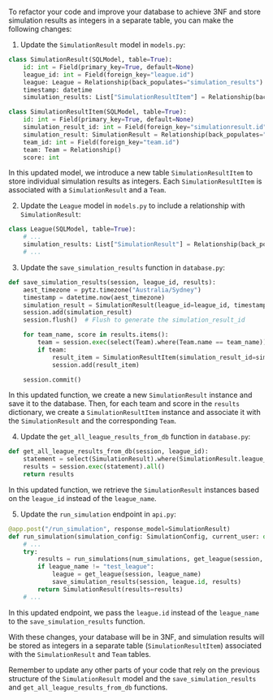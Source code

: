 To refactor your code and improve your database to achieve 3NF and store simulation results as integers in a separate table, you can make the following changes:

1. Update the `SimulationResult` model in `models.py`:

```python
class SimulationResult(SQLModel, table=True):
    id: int = Field(primary_key=True, default=None)
    league_id: int = Field(foreign_key="league.id")
    league: League = Relationship(back_populates="simulation_results")
    timestamp: datetime
    simulation_results: List["SimulationResultItem"] = Relationship(back_populates="simulation_result")

class SimulationResultItem(SQLModel, table=True):
    id: int = Field(primary_key=True, default=None)
    simulation_result_id: int = Field(foreign_key="simulationresult.id")
    simulation_result: SimulationResult = Relationship(back_populates="simulation_results")
    team_id: int = Field(foreign_key="team.id")
    team: Team = Relationship()
    score: int
```

In this updated model, we introduce a new table `SimulationResultItem` to store individual simulation results as integers. Each `SimulationResultItem` is associated with a `SimulationResult` and a `Team`.

2. Update the `League` model in `models.py` to include a relationship with `SimulationResult`:

```python
class League(SQLModel, table=True):
    # ...
    simulation_results: List["SimulationResult"] = Relationship(back_populates="league")
    # ...
```

3. Update the `save_simulation_results` function in `database.py`:

```python
def save_simulation_results(session, league_id, results):
    aest_timezone = pytz.timezone("Australia/Sydney")
    timestamp = datetime.now(aest_timezone)
    simulation_result = SimulationResult(league_id=league_id, timestamp=timestamp)
    session.add(simulation_result)
    session.flush()  # Flush to generate the simulation_result_id

    for team_name, score in results.items():
        team = session.exec(select(Team).where(Team.name == team_name)).one_or_none()
        if team:
            result_item = SimulationResultItem(simulation_result_id=simulation_result.id, team_id=team.id, score=score)
            session.add(result_item)

    session.commit()
```

In this updated function, we create a new `SimulationResult` instance and save it to the database. Then, for each team and score in the `results` dictionary, we create a `SimulationResultItem` instance and associate it with the `SimulationResult` and the corresponding `Team`.

4. Update the `get_all_league_results_from_db` function in `database.py`:

```python
def get_all_league_results_from_db(session, league_id):
    statement = select(SimulationResult).where(SimulationResult.league_id == league_id).order_by(SimulationResult.timestamp.desc())
    results = session.exec(statement).all()
    return results
```

In this updated function, we retrieve the `SimulationResult` instances based on the `league_id` instead of the `league_name`.

5. Update the `run_simulation` endpoint in `api.py`:

```python
@app.post("/run_simulation", response_model=SimulationResult)
def run_simulation(simulation_config: SimulationConfig, current_user: dict = Depends(get_current_user), session: Session = Depends(get_db)):
    # ...
    try:
        results = run_simulations(num_simulations, get_league(session, league_name))
        if league_name != "test_league":
            league = get_league(session, league_name)
            save_simulation_results(session, league.id, results)
        return SimulationResult(results=results)
    # ...
```

In this updated endpoint, we pass the `league.id` instead of the `league_name` to the `save_simulation_results` function.

With these changes, your database will be in 3NF, and simulation results will be stored as integers in a separate table (`SimulationResultItem`) associated with the `SimulationResult` and `Team` tables.

Remember to update any other parts of your code that rely on the previous structure of the `SimulationResult` model and the `save_simulation_results` and `get_all_league_results_from_db` functions.